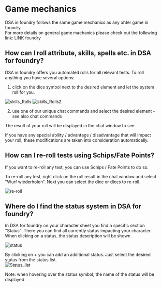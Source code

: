 # Game mechanics  
DSA in foundry follows the same game mechanics as any ohter game in foundry.  
For more details on general game machanics please check out the following link: LINK foundry


## How can I roll attribute, skills, spells etc. in DSA for foundry?  
DSA in foundry offers you automated rolls for all relevant tests. To roll anything you have several options:
1. click on the dice symbol next to the desired element and let the system roll for you.  

![skills_Rolls](https://user-images.githubusercontent.com/75448500/106746238-8b7bce00-6622-11eb-8523-449597139b0c.jpg)
![skills_Rolls2](https://user-images.githubusercontent.com/75448500/106746240-8c146480-6622-11eb-86d2-338652c9241b.jpg)
  

2. use one of our unique chat commands and select the desired element - see also chat commands  
  

The result of your roll will be displayed in the chat window to see.  

If you have any special ability / advantage / disadvantage that will impact your roll, these modifications are taken into consideration automatically.  



## How can I re-roll tests using Schips/Fate Points?  

If you want to re-roll any test, you can use Schips / Fate Points to do so.  

To re-roll any test, right click on the roll result in the chat window and select "Wurf wiederholen". Next you can select the dice or dices to re-roll.  
  
![re-roll](https://user-images.githubusercontent.com/75448500/106746400-c978f200-6622-11eb-9494-d74248ccd04d.jpg)



## Where do I find the status system in DSA for foundry?  
In DSA for foundry on your character sheet you find a specific section "Status". There you can find all currently status impacting your character.
When clicking on a status, the status description will be shown.  

![status](https://user-images.githubusercontent.com/75448500/106746705-2f657980-6623-11eb-837c-2fa0e038f06e.jpg)


By clicking on + you can add an additional status. Just select the desired status from the status list.  
![Status_list](https://user-images.githubusercontent.com/75448500/106746709-2ffe1000-6623-11eb-8795-c2cb029468fc.jpg)  

Note: when hovering over the status symbol, the name of the status will be displayed.  
